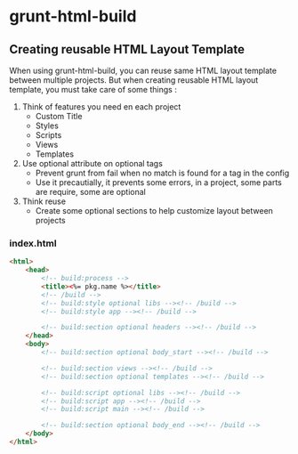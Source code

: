﻿# grunt-html-build

## Creating reusable HTML Layout Template

When using grunt-html-build, you can reuse same HTML layout template between multiple projects. 
But when creating reusable HTML layout template, you must take care of some things :

 1. Think of features you need en each project
    * Custom Title
	* Styles
	* Scripts
	* Views
	* Templates
 2. Use optional attribute on optional tags
	* Prevent grunt from fail when no match is found for a tag in the config
	* Use it precautially, it prevents some errors, in a project, some parts are require, some are optional
 3. Think reuse
	* Create some optional sections to help customize layout between projects

### index.html

```html
<html>
	<head>
		<!-- build:process -->
		<title><%= pkg.name %></title>
		<!-- /build -->
		<!-- build:style optional libs --><!-- /build -->
		<!-- build:style app --><!-- /build -->

		<!-- build:section optional headers --><!-- /build -->
	</head>
	<body>
		<!-- build:section optional body_start --><!-- /build -->

		<!-- build:section views --><!-- /build -->
		<!-- build:section optional templates --><!-- /build -->

		<!-- build:script optional libs --><!-- /build -->
		<!-- build:script app --><!-- /build -->
		<!-- build:script main --><!-- /build -->

		<!-- build:section optional body_end --><!-- /build -->
	</body>
</html>
```